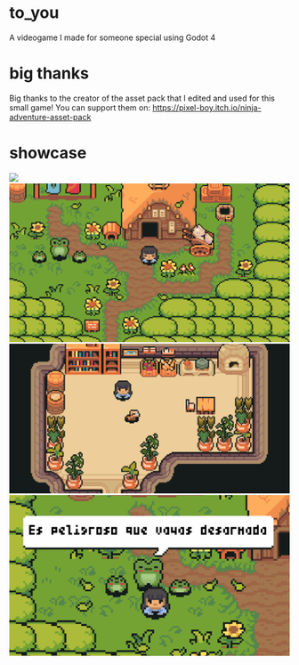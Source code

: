 # to_you
A videogame I made for someone special using Godot 4

# big thanks
Big thanks to the creator of the asset pack that I edited and used for this small game! You can support them on: https://pixel-boy.itch.io/ninja-adventure-asset-pack

# showcase 
![](https://github.com/gynura/to_you/blob/main/showcase/showcase_1.gif)
![](https://github.com/gynura/to_you/blob/main/showcase/showcase_3.gif)
![](https://github.com/gynura/to_you/blob/main/showcase/pet_the_dog.gif)
![](https://github.com/gynura/to_you/blob/main/showcase/showcase_2.gif)

